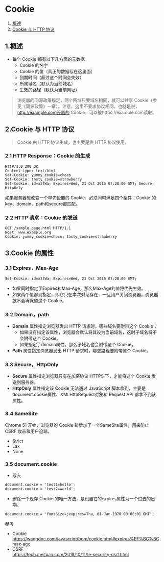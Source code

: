 # Cookie
1. [概述]()
2. [Cookie 与 HTTP 协议]()

## 1.概述
* 每个 Cookie 都有以下几方面的元数据。
    * Cookie 的名字
    * Cookie 的值（真正的数据写在这里面）
    * 到期时间（超过这个时间会失效）
    * 所属域名（默认为当前域名）
    * 生效的路径（默认为当前网址）
> 浏览器的同源政策规定，两个网址只要域名相同，就可以共享 Cookie（参见《同源政策》一章）。注意，这里不要求协议相同。也就是说，http://example.com设置的 Cookie，可以被https://example.com读取。

## 2.Cookie 与 HTTP 协议
> Cookie 由 HTTP 协议生成，也主要是供 HTTP 协议使用。
### 2.1 HTTP Response：Cookie 的生成
```
HTTP/1.0 200 OK
Content-type: text/html
Set-Cookie: yummy_cookie=choco
Set-Cookie: tasty_cookie=strawberry
Set-Cookie: id=a3fWa; Expires=Wed, 21 Oct 2015 07:28:00 GMT; Secure; HttpOnly
```
如果服务器想改变一个早先设置的 Cookie，必须同时满足四个条件：Cookie 的key、domain、path和secure都匹配。

### 2.2 HTTP 请求：Cookie 的发送
```
GET /sample_page.html HTTP/1.1
Host: www.example.org
Cookie: yummy_cookie=choco; tasty_cookie=strawberry
```
>

## 3.Cookie 的属性
### 3.1 Expires，Max-Age
```
Set-Cookie: id=a3fWa; Expires=Wed, 21 Oct 2015 07:28:00 GMT;
```
* 如果同时指定了Expires和Max-Age，那么Max-Age的值将优先生效。
* 如果两个值都没指定，即它只在本次对话存在，一旦用户关闭浏览器，浏览器就不会再保留这个 Cookie。

### 3.2 Domain，path
* __Domain__ 属性指定浏览器发出 HTTP 请求时，哪些域名要附带这个 Cookie；
    * 如果没有指定该属性，浏览器会默认将其设为当前域名，这时子域名将不会附带这个 Cookie。
    * 如果指定了domain属性，那么子域名也会附带这个 Cookie。
* __Path__ 属性指定浏览器发出 HTTP 请求时，哪些路径要附带这个 Cookie。

### 3.3 Secure，HttpOnly
* __Secure__ 属性指定浏览器只有在加密协议 HTTPS 下，才能将这个 Cookie 发送到服务器。
* __HttpOnly__ 属性指定该 Cookie 无法通过 JavaScript 脚本拿到，主要是document.cookie属性、XMLHttpRequest对象和 Request API 都拿不到该属性。


### 3.4 SameSite
Chrome 51 开始，浏览器的 Cookie 新增加了一个SameSite属性，用来防止 CSRF 攻击和用户追踪。
* Strict
* Lax
* None

### 3.5 document.cookie
* 写入<br/>
```
document.cookie = 'test1=hello';
document.cookie = 'test2=world';
```

* 删除一个现存 Cookie 的唯一方法，是设置它的expires属性为一个过去的日期。
```
document.cookie = 'fontSize=;expires=Thu, 01-Jan-1970 00:00:01 GMT';
```

参考<br/>
* Cookie<br/>
https://wangdoc.com/javascript/bom/cookie.html#expires%EF%BC%8Cmax-age
* CSRF<br/>
https://tech.meituan.com/2018/10/11/fe-security-csrf.html